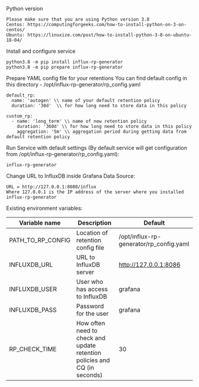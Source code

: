 Python version
```
Please make sure that you are using Python version 3.8
Centos: https://computingforgeeks.com/how-to-install-python-on-3-on-centos/
Ubuntu: https://linuxize.com/post/how-to-install-python-3-8-on-ubuntu-18-04/
```

Install and configure service
```
python3.8 -m pip install influx-rp-generator
python3.8 -m pip prepare influx-rp-generator
```

Prepare YAML config file for your retentions
You can find default config in this directory - /opt/influx-rp-generator/rp_config.yaml
```
default_rp:
  name: 'autogen' \\ name of your default retention policy
  duration: '30d'  \\ for how long need to store data in this policy

custom_rp:
  - name: 'long_term' \\ name of new retention policy
    duration: '360d' \\ for how long need to store data in this policy
    aggregation: '5m' \\ aggregation period during getting data from default retention policy
```

Run Service with default settings (By default service will get configuration from /opt/influx-rp-generator/rp_config.yaml):
```
influx-rp-generator
```

Change URL to InfluxDB inside Grafana Data Source:
```
URL = http://127.0.0.1:8080/influx
Where 127.0.0.1 is the IP address of the server where you installed influx-rp-generator
```

Existing environment variables:

|Variable name|Description|Default|
|---|---|---|
|PATH_TO_RP_CONFIG|Location of retention config file | /opt/influx-rp-generator/rp_config.yaml |
|INFLUXDB_URL|URL to InfluxDB server | http://127.0.0.1:8086 |
|INFLUXDB_USER|User who has access to InfluxDB|grafana|
|INFLUXDB_PASS|Password for the user|grafana|
|RP_CHECK_TIME|How often need to check and update retention policies and CQ (in seconds)|30|
